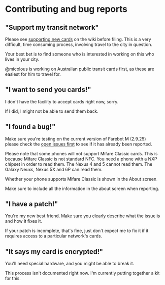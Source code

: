 # Contributing and bug reports

## "Support my transit network"

Please see [supporting new cards](https://github.com/micolous/farebot/wiki/New-cards) on the wiki before filing.  This is a very difficult, time consuming process, involving travel to the city in question.

Your best bet is to find someone who is interested in working on this who lives in your city.

@micolous is working on Australian public transit cards first, as these are easiest for him to travel for.

## "I want to send you cards!"

I don't have the facility to accept cards right now, sorry.

If I did, I might not be able to send them back.

## "I found a bug!"

Make sure you're testing on the current version of Farebot M (2.9.25) please check the [open issues first](https://github.com/micolous/farebot/issues) to see if it has already been reported.

Please note that some phones will not support Mifare Classic cards.  This is because Mifare Classic is not standard NFC.  You need a phone with a NXP chipset in order to read them.  The Nexus 4 and 5 cannot read them.  The Galaxy Neuxs, Nexus 5X and 6P can read them.

Whether your phone supports Mifare Classic is shown in the About screen.

Make sure to include all the information in the about screen when reporting.

## "I have a patch!"

You're my new best friend.  Make sure you clearly describe what the issue is and how it fixes it.

If your patch is incomplete, that's fine, just don't expect me to fix it if it requires access to a particular network's cards.

## "It says my card is encrypted!"

You'll need special hardware, and you might be able to break it.

This process isn't documented right now.  I'm currently putting together a kit for this.

